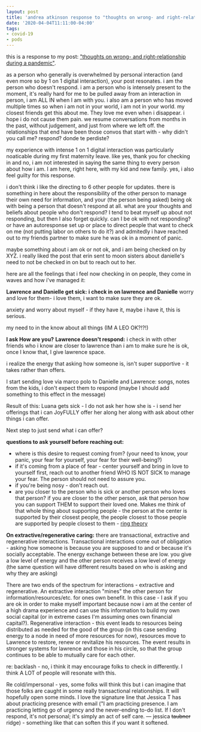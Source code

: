 ```yaml
---
layout: post
title: 'andrea atkinson response to "thoughts on wrong- and right-relationship during a pandemic"'
date: '2020-04-04T11:11:00-04:00'
tags:
- covid-19
- pods
--- 
```


<p class="message">this is a response to my post: <a href="{{ site.baseurl }}2020/04/02/drowning-in-check-ins/">"thoughts on wrong- and right-relationship during a pandemic"</a>.</p>

as a person who generally is overwhelmed by personal interaction (and even more so by 1 on 1 digital interaction), your post resonates. i am the person who doesn't respond. i am a person who is intensely present to the moment, it's really hard for me to be pulled away from an interaction in person, i am ALL IN when I am with you. i also am a person who has moved multiple times so when i am not in your world, i am not in your world. my closest friends get this about me. They love me even when i disappear. i hope i do not cause them pain. we resume conversations from months in the past, without judgement, and just from where we left off. the relationships that end have been those convos that start with - why didn't you call me? respond? donde te perdiste? 

my experience with intense 1 on 1 digital interaction was particularly noaticable during my first maternity leave. like yes, thank you for checking in and no, i am not interested in saying the same thing to every person about how i am. I am here, right here, with my kid and new family. yes, i also feel guilty for this response. 

i don't think i like the directing to 6 other people for updates. there is something in here about the responsibility of the other person to manage their own need for information, and your (the person being asked) being ok with being a person that doesn't respond at all. what are your thoughts and beliefs about people who don't respond? I tend to beat myself up about not responding, but then I also forget quickly. can I be ok with not responding? or have an autoresponse set up or place to direct people that want to check on me (not putting labor on others to do it?) and admitedly i have reached out to my friends partner to make sure he was ok in a moment of panic. 

maybe something about i am ok or not ok, and i am being checked on by XYZ. i really liked the post that erin sent to moon sisters about danielle's need to not be checked in on but to reach out to her.

here are all the feelings that i feel now checking in on people, they come in waves and how i've managed it: 

**Lawrence and Danielle get sick:**
**i check in on lawrence and Danielle**
worry and love for them- i love them, i want to make sure they are ok. 

anxiety and worry about myself - if they have it, maybe i have it, this is serious. 

my need to in the know about all things (IM A LEO OK?!?!) 

**I ask How are you?**
**Lawrence doesn't respond:**
i check in with other friends who i know are closer to lawrence than i am to make sure he is ok, once I know that, I give lawrence space. 

i realize the energy that asking how someone is, isn't super supportive - it takes rather than offers. 

I start sending love via marco polo to Danielle and Lawrence: songs, notes from the kids, i don't expect them to respond (maybe I should add something to this effect in the message)

Result of this: Luana gets sick - I do not ask her how she is - i send her offerings that i can JoyFULLY offer her along her along with ask about other things i can offer. 

Next step to just send what i can offer? 


**questions to ask yourself before reaching out:**
* where is this desire to request coming from? (your need to know, your panic, your fear for yourself, your fear for their well-being?) 
* if it's coming from a place of fear - center yourself and bring in love to yourself first, reach out to another friend WHO IS NOT SICK to manage your fear. The person should not need to assure you. 
* if you're being nosy - don't reach out. 
* are you closer to the person who is sick or another person who loves that person? if you are closer to the other person, ask that person how you can support THEM to support their loved one. 
Makes me think of that whole thing about supporting people - the person at the center is supported by their closest people, the people closest to those people are supported by people closest to them - [ring theory](https://www.psychologytoday.com/us/blog/promoting-hope-preventing-suicide/201705/ring-theory-helps-us-bring-comfort-in) 

**On extractive/regenerative caring:**
there are transactional, extractive and regenerative interactions. Transactional interactions come out of obligation - asking how someone is because you are supposed to and or because it's socially acceptable. The energy exchange between these are low. you give a low level of energy and the other person receives a low level of energy (the same question will have different results based on who is asking and why they are asking)

There are two ends of the spectrum for interactions -  extractive and regenerative.  An extractive interaction  "mines" the other person for information/resources/etc. for ones own benefit. In this case - I ask if you are ok in order to make myself important because now i am at the center of a high drama experience and can use this information to build my own social capital (or in extreme cases I'm assuming ones own financial capital?). Regenerative interaction - this event leads to resources being distributed as needed for the good of the group (in this case sending energy to a node in need of more resources for now), resources move to Lawrence to restore, renew or revitalize his resources. The event results in stronger systems for lawrence and those in his circle, so that the group continues to be able to mutually care for each other. 

re: backlash - no, i think it may encourage folks to check in differently. I think A LOT of people will resonate with this. 

Re cold/impersonal - yes, some folks will think this but i can imagine that those folks are caught in some really transactional relationships. It will hopefully open some minds. I love the signature line that Jessica T has about practicing presence with email ("I am practicing presence. I am practicing letting go of urgency and the never-ending to-do list. If I don't respond, it's not personal; it's simply an act of self care. — jessica ~~taubner~~ ridge) - something like that can soften this if you want it softened. 